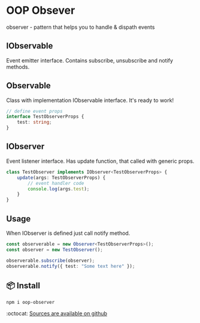 # OOP Obsever
observer - pattern that helps you to handle & dispath events

## IObservable
Event emitter interface. Contains subscribe, unsubscribe and notify methods.

## Observable
Class with implementation IObservable interface. It's ready to work!

``` ts
// define event props
interface TestObserverProps {
    test: string;
}
```

## IObserver
Event listener interface. Has update function, that called with generic props.

``` ts
class TestObserver implements IObserver<TestObserverProps> {
    update(args: TestObserverProps) {
        // event handler code
        console.log(args.test);
    }
}
```

## Usage
When IObserver is defined just call notify method.

``` ts
const observerable = new Observer<TestObserverProps>();
const observer = new TestObserver();

observerable.subscribe(observer);
observerable.notify({ test: "Some text here" });
```

## :package: Install
    npm i oop-observer

:octocat: [Sources are available on github](https://github.com/Kostayne/oop-observer)
